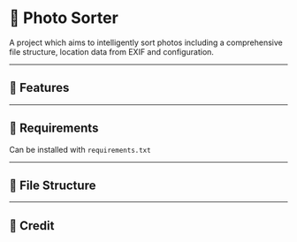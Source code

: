 
# 📸 Photo Sorter

A project which aims to intelligently sort photos including a comprehensive file structure, location data from EXIF and configuration.

---

## 🚀 Features

---

## 🔧 Requirements 

Can be installed with `requirements.txt`

---

## 📁 File Structure

---

## 🙌 Credit